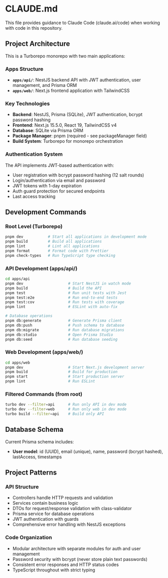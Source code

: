 # CLAUDE.md

This file provides guidance to Claude Code (claude.ai/code) when working with code in this repository.

## Project Architecture

This is a Turborepo monorepo with two main applications:

### Apps Structure
- **`apps/api/`**: NestJS backend API with JWT authentication, user management, and Prisma ORM
- **`apps/web/`**: Next.js frontend application with TailwindCSS

### Key Technologies
- **Backend**: NestJS, Prisma (SQLite), JWT authentication, bcrypt password hashing
- **Frontend**: Next.js 15.5.0, React 19, TailwindCSS v4
- **Database**: SQLite via Prisma ORM
- **Package Manager**: pnpm (required - see packageManager field)
- **Build System**: Turborepo for monorepo orchestration

### Authentication System
The API implements JWT-based authentication with:
- User registration with bcrypt password hashing (12 salt rounds)
- Login/authentication via email and password
- JWT tokens with 1-day expiration
- Auth guard protection for secured endpoints
- Last access tracking

## Development Commands

### Root Level (Turborepo)
```bash
pnpm dev           # Start all applications in development mode
pnpm build         # Build all applications
pnpm lint          # Lint all applications
pnpm format        # Format code with Prettier
pnpm check-types   # Run TypeScript type checking
```

### API Development (apps/api/)
```bash
cd apps/api
pnpm dev                    # Start NestJS in watch mode
pnpm build                  # Build the API
pnpm test                   # Run unit tests with Jest
pnpm test:e2e               # Run end-to-end tests
pnpm test:cov               # Run tests with coverage
pnpm lint                   # ESLint with auto-fix

# Database operations
pnpm db:generate            # Generate Prisma client
pnpm db:push                # Push schema to database
pnpm db:migrate             # Run database migrations
pnpm db:studio              # Open Prisma Studio
pnpm db:seed                # Run database seeding
```

### Web Development (apps/web/)
```bash
cd apps/web
pnpm dev                    # Start Next.js development server
pnpm build                  # Build for production
pnpm start                  # Start production server
pnpm lint                   # Run ESLint
```

### Filtered Commands (from root)
```bash
turbo dev --filter=api      # Run only API in dev mode
turbo dev --filter=web      # Run only web in dev mode
turbo build --filter=api    # Build only API
```

## Database Schema

Current Prisma schema includes:
- **User model**: id (UUID), email (unique), name, password (bcrypt hashed), lastAccess, timestamps

## Project Patterns

### API Structure
- Controllers handle HTTP requests and validation
- Services contain business logic
- DTOs for request/response validation with class-validator
- Prisma service for database operations
- JWT authentication with guards
- Comprehensive error handling with NestJS exceptions

### Code Organization
- Modular architecture with separate modules for auth and user management
- Password security with bcrypt (never store plain text passwords)
- Consistent error responses and HTTP status codes
- TypeScript throughout with strict typing